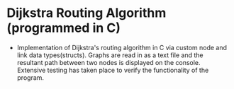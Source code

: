 # Dijkstra Routing Algorithm (programmed in C)
- Implementation of Dijkstra's routing algorithm in C via custom node and link data types(structs). Graphs are read in as a text file and the resultant path between two nodes is displayed on the console. Extensive testing has taken place to verify the functionality of the program.
